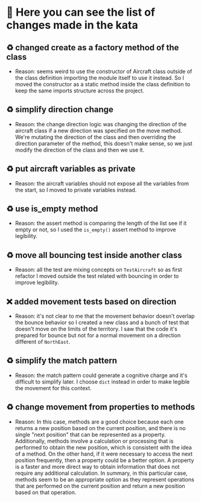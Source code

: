 # 📔 Here you can see the list of changes made in the kata

## ♻️ changed create as a factory method of the class

- Reason: seems weird to use the constructor of Aircraft class outside of the class definition importing the module itself to use it instead. So I moved the constructor as a static method inside the class definition to keep the same imports structure across the project.

## ♻️ simplify direction change

- Reason: the change direction logic was changing the direction of the aircraft class if a new direction was specified on the move method. We're mutating the direction of the class and then overriding the direction parameter of the method, this doesn't make sense, so we just modify the direction of the class and then we use it.

## ♻️ put aircraft variables as private

- Reason: the aircraft variables should not expose all the variables from the start, so I moved to private variables instead.

## ♻️ use is_empty method

- Reason: the assert method is comparing the length of the list see if it empty or not, so I used the `is_empty()` assert method to improve legibility.

## ♻️ move all bouncing test inside another class

- Reason: all the test are mixing concepts on `TestAircraft` so as first refactor I moved outside the test related with bouncing in order to improve legibility.

## ❌ added movement tests based on direction

- Reason: it's not clear to me that the movement behavior doesn't overlap the bounce behavior so I created a new class and a bunch of test that doesn't move on the limits of the territory. I saw that the code it's prepared for bounce but not for a normal movement on a direction different of `NorthEast`.

## ♻️ simplify the match pattern

- Reason: the match pattern could generate a cognitive charge and it's difficult to simplify later. I choose `dict` instead in order to make legible the movement for this context.

## ♻️ change movement from properties to methods

- Reason: In this case, methods are a good choice because each one returns a new position based on the current position, and there is no single "next position" that can be represented as a property. Additionally, methods involve a calculation or processing that is performed to obtain the new position, which is consistent with the idea of a method. On the other hand, if it were necessary to access the next position frequently, then a property could be a better option. A property is a faster and more direct way to obtain information that does not require any additional calculation. In summary, in this particular case, methods seem to be an appropriate option as they represent operations that are performed on the current position and return a new position based on that operation.
